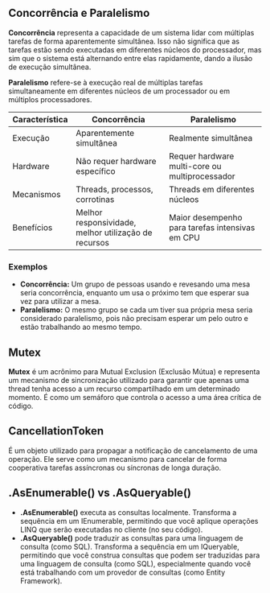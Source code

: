 ## Concorrência e Paralelismo

**Concorrência** representa a capacidade de um sistema lidar com múltiplas tarefas de forma aparentemente simultânea. Isso não significa que as tarefas estão sendo executadas em diferentes núcleos do processador, mas sim que o sistema está alternando entre elas rapidamente, dando a ilusão de execução simultânea.

**Paralelismo** refere-se à execução real de múltiplas tarefas simultaneamente em diferentes núcleos de um processador ou em múltiplos processadores.

| Característica | Concorrência | Paralelismo |
|---|---|---|
| Execução | Aparentemente simultânea | Realmente simultânea |
| Hardware | Não requer hardware específico | Requer hardware multi-core ou multiprocessador |
| Mecanismos | Threads, processos, corrotinas | Threads em diferentes núcleos |
| Benefícios | Melhor responsividade, melhor utilização de recursos | Maior desempenho para tarefas intensivas em CPU |

### Exemplos

* **Concorrência:** Um grupo de pessoas usando e revesando uma mesa seria concorrência, enquanto um usa o próximo tem que esperar sua vez para utilizar a mesa.
* **Paralelismo:** O mesmo grupo se cada um tiver sua própria mesa seria considerado paralelismo, pois não precisam esperar um pelo outro e estão trabalhando ao mesmo tempo.

## Mutex

**Mutex** é um acrônimo para Mutual Exclusion (Exclusão Mútua) e representa um mecanismo de sincronização utilizado para garantir que apenas uma thread tenha acesso a um recurso compartilhado em um determinado momento. É como um semáforo que controla o acesso a uma área crítica de código.

## CancellationToken

É um objeto utilizado para propagar a notificação de cancelamento de uma operação. Ele serve como um mecanismo para cancelar de forma cooperativa tarefas assíncronas ou síncronas de longa duração.

## .AsEnumerable() vs .AsQueryable()

* **.AsEnumerable()** executa as consultas localmente. Transforma a sequência em um IEnumerable<T>, permitindo que você aplique operações LINQ que serão executadas no cliente (no seu código).
* **.AsQueryable()** pode traduzir as consultas para uma linguagem de consulta (como SQL). Transforma a sequência em um IQueryable<T>, permitindo que você construa consultas que podem ser traduzidas para uma linguagem de consulta (como SQL), especialmente quando você está trabalhando com um provedor de consultas (como Entity Framework).